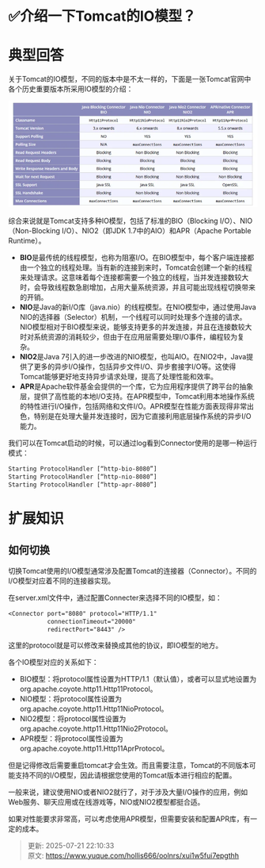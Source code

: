 # ✅介绍一下Tomcat的IO模型？

# 典型回答


关于Tomcat的IO模型，不同的版本中是不太一样的，下面是一张Tomcat官网中各个历史重要版本所采用IO模型的介绍：



![1690605161347-193f9771-970d-4b79-bc2e-d946ed9af782.png](./img/FKJvLdzvUIGusjHv/1690605161347-193f9771-970d-4b79-bc2e-d946ed9af782-503840.png)



综合来说就是Tomcat支持多种IO模型，包括了标准的BIO（Blocking I/O）、NIO（Non-Blocking I/O）、NIO2（即JDK 1.7中的AIO）和APR（Apache Portable Runtime）。



+ **BIO**是最传统的线程模型，也称为阻塞I/O。在BIO模型中，每个客户端连接都由一个独立的线程处理。当有新的连接到来时，Tomcat会创建一个新的线程来处理请求。这意味着每个连接都需要一个独立的线程，当并发连接数较大时，会导致线程数急剧增加，占用大量系统资源，并且可能出现线程切换带来的开销。
+ **NIO**是Java的新I/O库（java.nio）的线程模型。在NIO模型中，通过使用Java NIO的选择器（Selector）机制，一个线程可以同时处理多个连接的请求。NIO模型相对于BIO模型来说，能够支持更多的并发连接，并且在连接数较大时对系统资源的消耗较少，但由于在应用层需要处理I/O事件，编程较为复杂。
+ **NIO2**是Java 7引入的进一步改进的NIO模型，也叫AIO。在NIO2中，Java提供了更多的异步I/O操作，包括异步文件I/O、异步套接字I/O等。这使得Tomcat能够更好地支持异步请求处理，提高了处理性能和效率。
+ **APR**是Apache软件基金会提供的一个库，它为应用程序提供了跨平台的抽象层，提供了高性能的本地I/O支持。在APR模型中，Tomcat利用本地操作系统的特性进行I/O操作，包括网络和文件I/O。APR模型在性能方面表现得非常出色，特别是在处理大量并发连接时，因为它直接利用底层操作系统的异步I/O能力。





我们可以在Tomcat启动的时候，可以通过log看到Connector使用的是哪一种运行模式：



```plain
Starting ProtocolHandler [“http-bio-8080”]
Starting ProtocolHandler [“http-nio-8080”]
Starting ProtocolHandler [“http-apr-8080”]
```



# 扩展知识


## 如何切换


切换Tomcat使用的I/O模型通常涉及配置Tomcat的连接器（Connector）。不同的I/O模型对应着不同的连接器实现。



在server.xml文件中，通过配置Connecter来选择不同的IO模型，如：



```plain
<Connector port="8080" protocol="HTTP/1.1"
           connectionTimeout="20000"
           redirectPort="8443" />
```



这里的protocol就是可以修改来替换成其他的协议，即IO模型的地方。



各个IO模型对应的关系如下：



+ BIO模型：将protocol属性设置为HTTP/1.1（默认值），或者可以显式地设置为org.apache.coyote.http11.Http11Protocol。
+ NIO模型：将protocol属性设置为org.apache.coyote.http11.Http11NioProtocol。
+ NIO2模型：将protocol属性设置为org.apache.coyote.http11.Http11Nio2Protocol。
+ APR模型：将protocol属性设置为org.apache.coyote.http11.Http11AprProtocol。



但是记得修改后需要重启tomcat才会生效。而且需要注意，Tomcat的不同版本可能支持不同的I/O模型，因此请根据您使用的Tomcat版本进行相应的配置。



一般来说，建议使用NIO或者NIO2就行了，对于涉及大量I/O操作的应用，例如Web服务、聊天应用或在线游戏等，NIO或NIO2模型都挺合适。



如果对性能要求非常高，可以考虑使用APR模型，但需要安装和配置APR库，有一定的成本。



> 更新: 2025-07-21 22:10:33  
> 原文: <https://www.yuque.com/hollis666/oolnrs/xui1w5fui7epgthh>